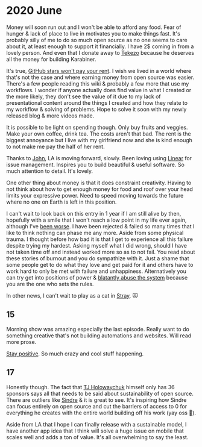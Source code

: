 # 2020 June

Money will soon run out and I won't be able to afford any food. Fear of hunger & lack of place to live in motivates you to make things fast. It's probably silly of me to do so much open source as no one seems to care about it, at least enough to support it financially. I have 2\$ coming in from a lovely person. And even that I donate away to [Tekezo](https://github.com/tekezo) because he deserves all the money for building Karabiner.

It's true, [GitHub stars won't pay your rent](https://medium.com/@kitze/github-stars-wont-pay-your-rent-8b348e12baed). I wish we lived in a world where that's not the case and where earning money from open source was easier. There's a few people reading this wiki & probably a few more that use my workflows. I wonder if anyone actually does find value in what I created or the more likely, they don't see the value of it due to my lack of presentational content around the things I created and how they relate to my workflow & solving of problems. Hope to solve it soon with my newly released blog & more videos made.

It is possible to be light on spending though. Only buy fruits and veggies. Make your own coffee, drink tea. The costs aren't that bad. The rent is the biggest annoyance but I live with my girlfriend now and she is kind enough to not make me pay the half of her rent.

Thanks to [John](https://github.com/jletey), LA is moving forward, slowly. Been loving using [Linear](https://linear.app/) for issue management. Inspires you to build beautiful & useful software. So much attention to detail. It's lovely.

One other thing about money is that it does constraint creativity. Having to not think about how to get enough money for food and roof over your head limits your expressive power. Need to speed moving towards the future where no one on Earth is left in this position.

I can't wait to look back on this entry in 1 year if I am still alive by then, hopefully with a smile that I won't reach a low point in my life ever again, although I've [been worse](../2018/2018-april.md). I have been rejected & failed so many times that I like to think nothing can phase me any more. Aside from some physical trauma. I thought before how bad it is that I get to experience all this failure despite trying my hardest. Asking myself what I did wrong, should I have not taken time off and instead worked more so as to not fail. You read about these stories of burnout and you do sympathize with it. Just a shame that some people get to do what they love and get paid for it and others have to work hard to only be met with failure and unhappiness. Alternatively you can try get into positions of power & [blatantly abuse the system](https://www.reddit.com/r/politics/comments/h16knm/speaking_of_looting_trump_admin_refuses_to/) because you are the one who sets the rules.

In other news, I can't wait to play as a cat in [Stray](https://www.youtube.com/watch?v=u84hRUQlaio). 😻

## 15

Morning show was amazing especially the last episode. Really want to do something creative that's not building automations and websites. Will read more prose.

[Stay positive](https://open.spotify.com/track/6McEOQxpbWsO4OU0PDfy7x?si=qQ5XPPHPRnC-cWXyCTAnVg). So much crazy and cool stuff happening.

## 17

Honestly though. The fact that [TJ Holowaychuk](https://github.com/sponsors/tj) himself only has 36 sponsors says all that needs to be said about sustainability of open source. There are outliers like [Sindre](https://github.com/sponsors/sindresorhus) & it is great to see. It's inspiring how Sindre can focus entirely on open source and cut the barriers of access to 0 for everything he creates with the entire world building off his work (yay oss 🎊).

Aside from LA that I hope I can finally release with a sustainable model, I have another app idea that I think will solve a huge issue on mobile that scales well and adds a ton of value. It's all overwhelming to say the least.
